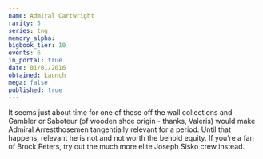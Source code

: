 ```yaml
---
name: Admiral Cartwright
rarity: 5
series: tng
memory_alpha:
bigbook_tier: 10
events: 6
in_portal: true
date: 01/01/2016
obtained: Launch
mega: false
published: true
---
```


It seems just about time for one of those off the wall collections and Gambler or Saboteur (of wooden shoe origin - thanks, Valeris) would make Admiral Arrestthosemen tangentially relevant for a period. Until that happens, relevant he is not and not worth the behold equity. If you’re a fan of Brock Peters, try out the much more elite Joseph Sisko crew instead.
